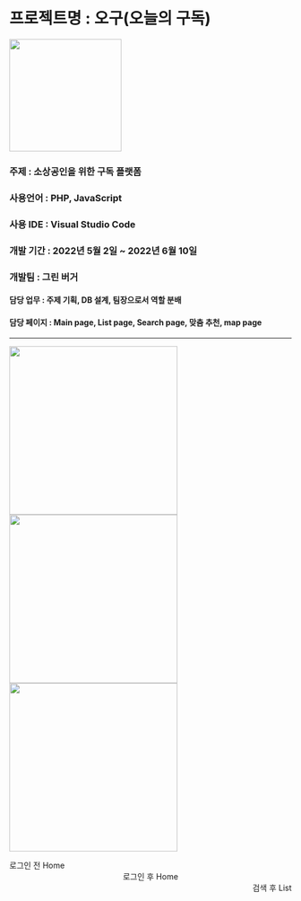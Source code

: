 # 프로젝트명 : 오구(오늘의 구독) 
<img src="https://user-images.githubusercontent.com/101936519/175867739-91775142-3af8-49f1-8635-e5e8c2adfaa8.png" width=200px>

### 주제 : 소상공인을 위한 구독 플랫폼

### 사용언어 : PHP, JavaScript

### 사용 IDE : Visual Studio Code

### 개발 기간 : 2022년 5월 2일 ~ 2022년 6월 10일

### 개발팀 : 그린 버거

#### 담당 업무 : 주제 기획, DB 설계, 팀장으로서 역할 분배

#### 담당 페이지 : Main page, List page, Search page, 맞춤 추천, map page


---
<img src="https://user-images.githubusercontent.com/101936519/175876087-e252a8ac-add8-4fc8-a45b-04c6e8e10d67.jpg" width=300px margin-right=50px><img src="https://user-images.githubusercontent.com/101936519/175875735-9cbcb145-9f09-4b7b-bbdc-9cad7b4df6db.jpg" width=300px margin-right=50px>
<img src="https://user-images.githubusercontent.com/101936519/175875962-0ac8a182-d3a1-4036-9525-78280a21dcec.jpg" width=300px>
<div style="text-align: left">로그인 전 Home</div> <center>로그인 후 Home</center> <div style="text-align: right">검색 후 List</div>


